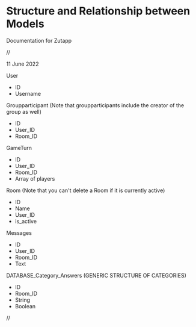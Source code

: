 # Structure and Relationship between Models
Documentation for Zutapp

//

11 June 2022

User
- ID
- Username

Groupparticipant (Note that groupparticipants include the creator of the group as well)
- ID
- User_ID
- Room_ID

GameTurn
- ID
- User_ID
- Room_ID
- Array of players

Room (Note that you can't delete a Room if it is currently active)
- ID
- Name
- User_ID
- is_active

Messages
- ID
- User_ID
- Room_ID
- Text

DATABASE_Category_Answers (GENERIC STRUCTURE OF CATEGORIES)
- ID
- Room_ID
- String
- Boolean

//